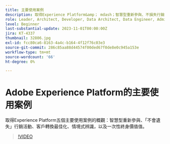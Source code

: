 ```yaml
---
title: 主要使用案例
description: 取得Experience Platform&amp； mdash；智慧型重新參與、不損失行銷活動、客戶轉換最佳化、內容感知和一次性存留期值等五個主要使用案例的概觀。
role: Leader, Architect, Developer, Data Architect, Data Engineer, Admin, User
level: Beginner
last-substantial-update: 2023-11-01T00:00:00Z
jira: KT-4337
thumbnail: 32806.jpg
exl-id: fcc80ca6-8163-4a4c-b164-4f12f76c03e3
source-git-commit: 286c85aa88d44574f00ded67f0de8e0c945a153e
workflow-type: tm+mt
source-wordcount: '66'
ht-degree: 0%

---
```


# Adobe Experience Platform的主要使用案例

取得Experience Platform五個主要使用案例的概觀：智慧型重新參與、「不會遺失」行銷活動、客戶轉換最佳化、情境式辨識，以及一次性終身價值值。

>[!VIDEO](https://video.tv.adobe.com/v/3430465?learn=on&enablevpops&captions=chi_hant)

